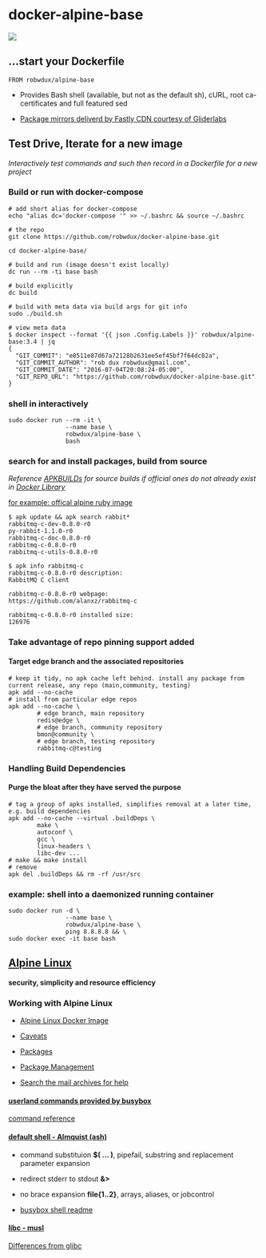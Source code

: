 # docker-alpine-base

[![](https://badge.imagelayers.io/robwdux/docker-alpine-base:latest.svg)](https://imagelayers.io/?images=robwdux/docker-alpine-base:latest 'Get your own badge on imagelayers.io')

## ...start your Dockerfile

```shell
FROM robwdux/alpine-base
```

+ Provides Bash shell (available, but not as the default sh), cURL, root ca-certificates and full featured sed

+ [Package mirrors deliverd by Fastly CDN courtesy of Gliderlabs](http://gliderlabs.com/blog/2015/09/23/fastly-cdn-speeds-up-alpine-package-installs/)

## Test Drive, Iterate for a new image

*Interactively test commands and such then record in a Dockerfile for a new project*

### Build or run with docker-compose
```shell
# add short alias for docker-compose
echo "alias dc='docker-compose '" >> ~/.bashrc && source ~/.bashrc

# the repo
git clone https://github.com/robwdux/docker-alpine-base.git

cd docker-alpine-base/

# build and run (image doesn't exist locally)
dc run --rm -ti base bash

# build explicitly
dc build

# build with meta data via build args for git info
sudo ./build.sh

# view meta data
$ docker inspect --format '{{ json .Config.Labels }}' robwdux/alpine-base:3.4 | jq
{
  "GIT_COMMIT": "e8511e87d67a72128b2631ee5ef45bf7f64dc82a",
  "GIT_COMMIT_AUTHOR": "rob dux robwdux@gmail.com",
  "GIT_COMMIT_DATE": "2016-07-04T20:08:24-05:00",
  "GIT_REPO_URL": "https://github.com/robwdux/docker-alpine-base.git"
}
```

### shell in interactively
```shell
sudo docker run --rm -it \
                --name base \
                robwdux/alpine-base \
                bash
```
### search for and install packages, build from source

*Reference [APKBUILDs](https://github.com/alpinelinux/aports) for source builds if official ones do not already exist in [Docker Library](https://github.com/docker-library)*

[for example: offical alpine ruby image](https://github.com/docker-library/ruby/blob/master/2.3/alpine/Dockerfile)

```shell
$ apk update && apk search rabbit*
rabbitmq-c-dev-0.8.0-r0
py-rabbit-1.1.0-r0
rabbitmq-c-doc-0.8.0-r0
rabbitmq-c-0.8.0-r0
rabbitmq-c-utils-0.8.0-r0

$ apk info rabbitmq-c
rabbitmq-c-0.8.0-r0 description:
RabbitMQ C client

rabbitmq-c-0.8.0-r0 webpage:
https://github.com/alanxz/rabbitmq-c

rabbitmq-c-0.8.0-r0 installed size:
126976
```

### Take advantage of repo pinning support added
#### Target edge branch and the associated repositories
```shell
# keep it tidy, no apk cache left behind. install any package from current release, any repo (main,community, testing)
apk add --no-cache
# install from particular edge repos
apk add --no-cache \
        # edge branch, main repository
        redis@edge \
        # edge branch, community repository
        bmon@community \
        # edge branch, testing repository
        rabbitmq-c@testing
```

### Handling Build Dependencies
#### Purge the bloat after they have served the purpose
```shell
# tag a group of apks installed, simplifies removal at a later time, e.g. build dependencies
apk add --no-cache --virtual .buildDeps \
        make \
        autoconf \
        gcc \
        linux-headers \
        libc-dev ...
# make && make install
# remove
apk del .buildDeps && rm -rf /usr/src
```

### example: shell into a daemonized running container
```shell
sudo docker run -d \
                --name base \
                robwdux/alpine-base \
                ping 8.8.8.8 && \
sudo docker exec -it base bash
```


## [Alpine Linux](http://alpinelinux.org/)

**security, simplicity and resource efficiency**

### Working with Alpine Linux

+ [Alpine Linux Docker Image](http://gliderlabs.viewdocs.io/docker-alpine/)

+ [Caveats](http://gliderlabs.viewdocs.io/docker-alpine/caveats/)

+ [Packages](https://pkgs.alpinelinux.org/packages)

+ [Package Management](http://wiki.alpinelinux.org/wiki/Alpine_Linux_package_management)

+ [Search the mail archives for help](http://lists.alpinelinux.org/)

#### [userland commands provided by busybox](http://www.busybox.net/downloads/BusyBox.html)

[command reference](http://www.busybox.net/downloads/BusyBox.html)

#### [default shell - Almquist (ash)](http://www.in-ulm.de/~mascheck/various/ash/#busybox)

+ command substituion **$( ... )**, pipefail, substring and replacement parameter expansion

+ redirect stderr to stdout **&>**

+ no brace expansion **file{1..2}**, arrays, aliases, or jobcontrol

+ [busybox shell readme](http://git.busybox.net/busybox/tree/shell/README)

#### [libc - musl](http://www.musl-libc.org/)

[Differences from glibc](http://wiki.musl-libc.org/wiki/Functional_differences_from_glibc)

